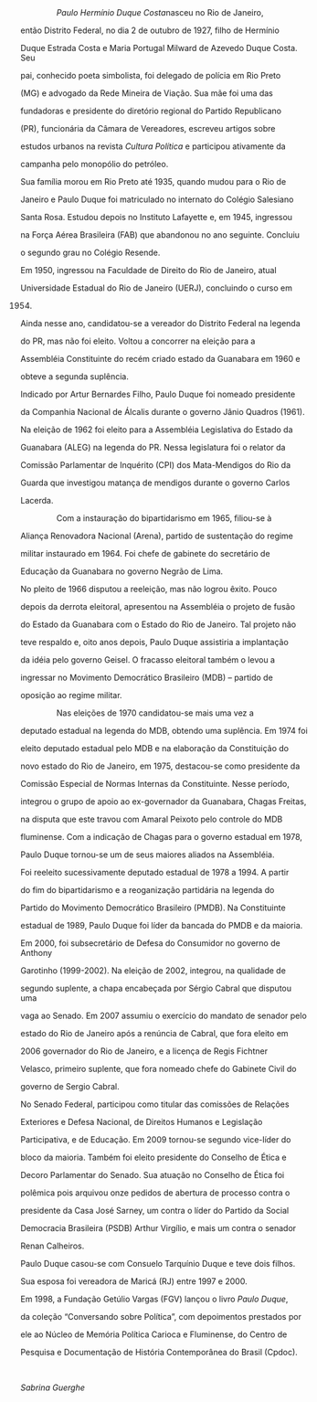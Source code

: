

 



                *Paulo Hermínio Duque Costa*nasceu no Rio de Janeiro,

então Distrito Federal, no dia 2 de outubro de 1927, filho de Hermínio

Duque Estrada Costa e Maria Portugal Milward de Azevedo Duque Costa. Seu

pai, conhecido poeta simbolista, foi delegado de polícia em Rio Preto

(MG) e advogado da Rede Mineira de Viação. Sua mãe foi uma das

fundadoras e presidente do diretório regional do Partido Republicano

(PR), funcionária da Câmara de Vereadores, escreveu artigos sobre

estudos urbanos na revista *Cultura Política* e participou ativamente da

campanha pelo monopólio do petróleo.



Sua família morou em Rio Preto até 1935, quando mudou para o Rio de

Janeiro e Paulo Duque foi matriculado no internato do Colégio Salesiano

Santa Rosa. Estudou depois no Instituto Lafayette e, em 1945, ingressou

na Força Aérea Brasileira (FAB) que abandonou no ano seguinte. Concluiu

o segundo grau no Colégio Resende.



Em 1950, ingressou na Faculdade de Direito do Rio de Janeiro, atual

Universidade Estadual do Rio de Janeiro (UERJ), concluindo o curso em

1954.



Ainda nesse ano, candidatou-se a vereador do Distrito Federal na legenda

do PR, mas não foi eleito. Voltou a concorrer na eleição para a

Assembléia Constituinte do recém criado estado da Guanabara em 1960 e

obteve a segunda suplência.



Indicado por Artur Bernardes Filho, Paulo Duque foi nomeado presidente

da Companhia Nacional de Álcalis durante o governo Jânio Quadros (1961).

Na eleição de 1962 foi eleito para a Assembléia Legislativa do Estado da

Guanabara (ALEG) na legenda do PR. Nessa legislatura foi o relator da

Comissão Parlamentar de Inquérito (CPI) dos Mata-Mendigos do Rio da

Guarda que investigou matança de mendigos durante o governo Carlos

Lacerda.



                Com a instauração do bipartidarismo em 1965, filiou-se à

Aliança Renovadora Nacional (Arena), partido de sustentação do regime

militar instaurado em 1964. Foi chefe de gabinete do secretário de

Educação da Guanabara no governo Negrão de Lima.



No pleito de 1966 disputou a reeleição, mas não logrou êxito. Pouco

depois da derrota eleitoral, apresentou na Assembléia o projeto de fusão

do Estado da Guanabara com o Estado do Rio de Janeiro. Tal projeto não

teve respaldo e, oito anos depois, Paulo Duque assistiria a implantação

da idéia pelo governo Geisel. O fracasso eleitoral também o levou a

ingressar no Movimento Democrático Brasileiro (MDB) – partido de

oposição ao regime militar.



                Nas eleições de 1970 candidatou-se mais uma vez a

deputado estadual na legenda do MDB, obtendo uma suplência. Em 1974 foi

eleito deputado estadual pelo MDB e na elaboração da Constituição do

novo estado do Rio de Janeiro, em 1975, destacou-se como presidente da

Comissão Especial de Normas Internas da Constituinte. Nesse período,

integrou o grupo de apoio ao ex-governador da Guanabara, Chagas Freitas,

na disputa que este travou com Amaral Peixoto pelo controle do MDB

fluminense. Com a indicação de Chagas para o governo estadual em 1978,

Paulo Duque tornou-se um de seus maiores aliados na Assembléia.



Foi reeleito sucessivamente deputado estadual de 1978 a 1994. A partir

do fim do bipartidarismo e a reoganização partidária na legenda do

Partido do Movimento Democrático Brasileiro (PMDB). Na Constituinte

estadual de 1989, Paulo Duque foi líder da bancada do PMDB e da maioria.



Em 2000, foi subsecretário de Defesa do Consumidor no governo de Anthony

Garotinho (1999-2002). Na eleição de 2002, integrou, na qualidade de

segundo suplente, a chapa encabeçada por Sérgio Cabral que disputou uma

vaga ao Senado. Em 2007 assumiu o exercício do mandato de senador pelo

estado do Rio de Janeiro após a renúncia de Cabral, que fora eleito em

2006 governador do Rio de Janeiro, e a licença de Regis Fichtner

Velasco, primeiro suplente, que fora nomeado chefe do Gabinete Civil do

governo de Sergio Cabral.



No Senado Federal, participou como titular das comissões de Relações

Exteriores e Defesa Nacional, de Direitos Humanos e Legislação

Participativa, e de Educação. Em 2009 tornou-se segundo vice-líder do

bloco da maioria. Também foi eleito presidente do Conselho de Ética e

Decoro Parlamentar do Senado. Sua atuação no Conselho de Ética foi

polêmica pois arquivou onze pedidos de abertura de processo contra o

presidente da Casa José Sarney, um contra o líder do Partido da Social

Democracia Brasileira (PSDB) Arthur Virgílio, e mais um contra o senador

Renan Calheiros.



Paulo Duque casou-se com Consuelo Tarquínio Duque e teve dois filhos.

Sua esposa foi vereadora de Maricá (RJ) entre 1997 e 2000.



Em 1998, a Fundação Getúlio Vargas (FGV) lançou o livro *Paulo Duque*,

da coleção “Conversando sobre Política”, com depoimentos prestados por

ele ao Núcleo de Memória Política Carioca e Fluminense, do Centro de

Pesquisa e Documentação de História Contemporânea do Brasil (Cpdoc).



 



*Sabrina Guerghe*



 



